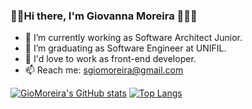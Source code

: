 ### 👋🏽Hi there, I'm Giovanna Moreira 👩🏽‍💻


- 🔭 I’m currently working as Software Architect Junior.
- 🌱 I’m graduating as Software Engineer at UNIFIL.
- 👯 I'd love to work as front-end developer.
- 📫 Reach me: sgiomoreira@gmail.com

[![GioMoreira's GitHub stats](https://github-readme-stats.vercel.app/api?username=GioMoreira&count_private=true&show_icons=true&theme=tokyonight&hide_border=true)](https://github.com/GioMoreira)
[![Top Langs](https://github-readme-stats.vercel.app/api/top-langs/?username=GioMoreira&theme=tokyonight&hide_border=true)](https://github.com/GioMoreira)
